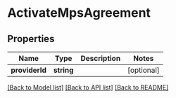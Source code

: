 # ActivateMpsAgreement

## Properties
Name | Type | Description | Notes
------------ | ------------- | ------------- | -------------
**providerId** | **string** |  | [optional] 

[[Back to Model list]](../../README.md#documentation-for-models) [[Back to API list]](../../README.md#documentation-for-api-endpoints) [[Back to README]](../../README.md)

